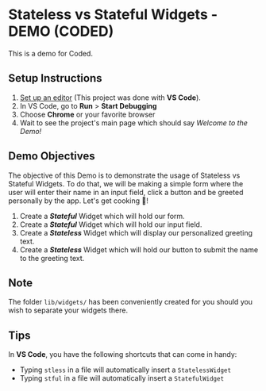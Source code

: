 # Stateless vs Stateful Widgets - DEMO (CODED)

This is a demo for Coded.

## Setup Instructions

1. [Set up an editor](https://docs.flutter.dev/get-started/editor?tab=vscode) (This project was done with **VS Code**).
2. In VS Code, go to **Run** > **Start Debugging**
3. Choose **Chrome** or your favorite browser
4. Wait to see the project's main page which should say *Welcome to the Demo!*

## Demo Objectives

The objective of this Demo is to demonstrate the usage of Stateless vs Stateful Widgets. To do that,
we will be making a simple form where the user will enter their name in an input field, click a button
and be greeted personally by the app. Let's get cooking 🍳!

1. Create a ***Stateful*** Widget which will hold our form.
2. Create a ***Stateful*** Widget which will hold our input field.
2. Create a ***Stateless*** Widget which will display our personalized greeting text.
3. Create a ***Stateless*** Widget which will hold our button to submit the name to the greeting text.

## Note
The folder `lib/widgets/` has been conveniently created for you should you wish to separate your widgets there.

## Tips
In **VS Code**, you have the following shortcuts that can come in handy:
* Typing `stless` in a file will automatically insert a `StatelessWidget`
* Typing `stful` in a file will automatically insert a `StatefulWidget`